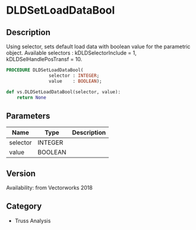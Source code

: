 # DLDSetLoadDataBool

## Description
Using selector, sets default load data with boolean value for the parametric object.
Available selectors : kDLDSelectorInclude = 1, kDLDSelHandlePosTransf = 10.

```pascal
PROCEDURE DLDSetLoadDataBool(
				selector : INTEGER;
				value    : BOOLEAN);
```

```python
def vs.DLDSetLoadDataBool(selector, value):
    return None
```

## Parameters
|Name|Type|Description|
|---|---|---|
|selector|INTEGER|   |
|value|BOOLEAN|   |

## Version
Availability: from Vectorworks 2018

## Category
* Truss Analysis

